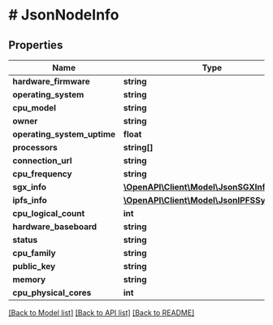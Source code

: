 # # JsonNodeInfo

## Properties

Name | Type | Description | Notes
------------ | ------------- | ------------- | -------------
**hardware_firmware** | **string** |  | [optional]
**operating_system** | **string** |  | [optional]
**cpu_model** | **string** |  | [optional]
**owner** | **string** |  | [optional]
**operating_system_uptime** | **float** |  | [optional]
**processors** | **string[]** |  | [optional]
**connection_url** | **string** |  | [optional]
**cpu_frequency** | **string** |  | [optional]
**sgx_info** | [**\OpenAPI\Client\Model\JsonSGXInfo**](JsonSGXInfo.md) |  | [optional]
**ipfs_info** | [**\OpenAPI\Client\Model\JsonIPFSSystemInfo**](JsonIPFSSystemInfo.md) |  | [optional]
**cpu_logical_count** | **int** |  | [optional]
**hardware_baseboard** | **string** |  | [optional]
**status** | **string** |  | [optional]
**cpu_family** | **string** |  | [optional]
**public_key** | **string** |  | [optional]
**memory** | **string** |  | [optional]
**cpu_physical_cores** | **int** |  | [optional]

[[Back to Model list]](../../README.md#models) [[Back to API list]](../../README.md#endpoints) [[Back to README]](../../README.md)
